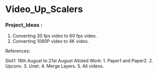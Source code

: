 # Video_Up_Scalers
### Project_Ideas : 
1. Converting 30 fps video to 60 fps video.
2. Converting 1080P video to 4K video.

References:



Slot1: 18th August to 21st August
      Alloted Work: 1. Paper1 and Paper2.
                    2. Upconv.
                    3. Unet.
                    4. Merge Layers.
                    5. All videos.
